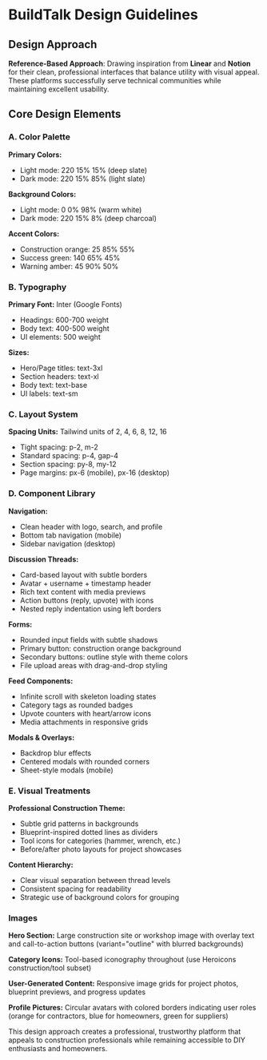 # BuildTalk Design Guidelines

## Design Approach
**Reference-Based Approach**: Drawing inspiration from **Linear** and **Notion** for their clean, professional interfaces that balance utility with visual appeal. These platforms successfully serve technical communities while maintaining excellent usability.

## Core Design Elements

### A. Color Palette
**Primary Colors:**
- Light mode: 220 15% 15% (deep slate)
- Dark mode: 220 15% 85% (light slate)

**Background Colors:**
- Light mode: 0 0% 98% (warm white)
- Dark mode: 220 15% 8% (deep charcoal)

**Accent Colors:**
- Construction orange: 25 85% 55%
- Success green: 140 65% 45%
- Warning amber: 45 90% 50%

### B. Typography
**Primary Font:** Inter (Google Fonts)
- Headings: 600-700 weight
- Body text: 400-500 weight
- UI elements: 500 weight

**Sizes:**
- Hero/Page titles: text-3xl
- Section headers: text-xl
- Body text: text-base
- UI labels: text-sm

### C. Layout System
**Spacing Units:** Tailwind units of 2, 4, 6, 8, 12, 16
- Tight spacing: p-2, m-2
- Standard spacing: p-4, gap-4
- Section spacing: py-8, my-12
- Page margins: px-6 (mobile), px-16 (desktop)

### D. Component Library

**Navigation:**
- Clean header with logo, search, and profile
- Bottom tab navigation (mobile)
- Sidebar navigation (desktop)

**Discussion Threads:**
- Card-based layout with subtle borders
- Avatar + username + timestamp header
- Rich text content with media previews
- Action buttons (reply, upvote) with icons
- Nested reply indentation using left borders

**Forms:**
- Rounded input fields with subtle shadows
- Primary button: construction orange background
- Secondary buttons: outline style with theme colors
- File upload areas with drag-and-drop styling

**Feed Components:**
- Infinite scroll with skeleton loading states
- Category tags as rounded badges
- Upvote counters with heart/arrow icons
- Media attachments in responsive grids

**Modals & Overlays:**
- Backdrop blur effects
- Centered modals with rounded corners
- Sheet-style modals (mobile)

### E. Visual Treatments

**Professional Construction Theme:**
- Subtle grid patterns in backgrounds
- Blueprint-inspired dotted lines as dividers
- Tool icons for categories (hammer, wrench, etc.)
- Before/after photo layouts for project showcases

**Content Hierarchy:**
- Clear visual separation between thread levels
- Consistent spacing for readability
- Strategic use of background colors for grouping

### Images
**Hero Section:** Large construction site or workshop image with overlay text and call-to-action buttons (variant="outline" with blurred backgrounds)

**Category Icons:** Tool-based iconography throughout (use Heroicons construction/tool subset)

**User-Generated Content:** Responsive image grids for project photos, blueprint previews, and progress updates

**Profile Pictures:** Circular avatars with colored borders indicating user roles (orange for contractors, blue for homeowners, green for suppliers)

This design approach creates a professional, trustworthy platform that appeals to construction professionals while remaining accessible to DIY enthusiasts and homeowners.